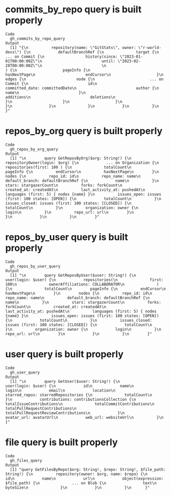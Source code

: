 # commits_by_repo query is built properly

    Code
      gh_commits_by_repo_query
    Output
      [1] "{\n          repository(name: \"GitStats\", owner: \"r-world-devs\") {\n            defaultBranchRef {\n              target {\n                ... on Commit {\n                  history(since: \"2023-01-01T00:00:00Z\"\n                          until: \"2023-02-28T00:00:00Z\"\n                          \n                          ) {\n                    pageInfo {\n                      hasNextPage\n                      endCursor\n                    }\n                    edges {\n                      node {\n                        ... on Commit {\n                          id\n                          committed_date: committedDate\n                          author {\n                            name\n                          }\n                          additions\n                          deletions\n                        }\n                      }\n                    }\n                  }\n                }\n              }\n            }\n          }\n        }"

# repos_by_org query is built properly

    Code
      gh_repos_by_org_query
    Output
      [1] "\n        query GetReposByOrg($org: String!) {\n          repositoryOwner(login: $org) {\n            ... on Organization {\n              repositories(first: 100 ) {\n              totalCount\n        pageInfo {\n          endCursor\n          hasNextPage\n        }\n        nodes {\n          repo_id: id\n          repo_name: name\n          default_branch: defaultBranchRef {\n            name\n          }\n          stars: stargazerCount\n          forks: forkCount\n          created_at: createdAt\n          last_activity_at: pushedAt\n          languages (first: 5) { nodes {name} }\n          issues_open: issues (first: 100 states: [OPEN]) {\n            totalCount\n          }\n          issues_closed: issues (first: 100 states: [CLOSED]) {\n            totalCount\n          }\n          organization: owner {\n            login\n          }\n          repo_url: url\n        }\n              }\n            }\n          }\n        }"

# repos_by_user query is built properly

    Code
      gh_repos_by_user_query
    Output
      [1] "\n        query GetReposByUser($user: String!) {\n          user(login: $user) {\n            repositories(\n              first: 100\n              ownerAffiliations: COLLABORATOR\n              ) {\n              totalCount\n        pageInfo {\n          endCursor\n          hasNextPage\n        }\n        nodes {\n          repo_id: id\n          repo_name: name\n          default_branch: defaultBranchRef {\n            name\n          }\n          stars: stargazerCount\n          forks: forkCount\n          created_at: createdAt\n          last_activity_at: pushedAt\n          languages (first: 5) { nodes {name} }\n          issues_open: issues (first: 100 states: [OPEN]) {\n            totalCount\n          }\n          issues_closed: issues (first: 100 states: [CLOSED]) {\n            totalCount\n          }\n          organization: owner {\n            login\n          }\n          repo_url: url\n        }\n            }\n          }\n        }"

# user query is built properly

    Code
      gh_user_query
    Output
      [1] "\n        query GetUser($user: String!) {\n          user(login: $user) {\n            id\n            name\n            login\n            email\n            location\n            starred_repos: starredRepositories {\n              totalCount\n            }\n            contributions: contributionsCollection {\n              totalIssueContributions\n              totalCommitContributions\n              totalPullRequestContributions\n              totalPullRequestReviewContributions\n            }\n            avatar_url: avatarUrl\n            web_url: websiteUrl\n          }\n        }"

# file query is built properly

    Code
      gh_files_query
    Output
      [1] "query GetFilesByRepo($org: String!, $repo: String!, $file_path: String!) {\n          repository(owner: $org, name: $repo) {\n            id\n            name\n            url\n            object(expression: $file_path) {\n              ... on Blob {\n                text\n                byteSize\n              }\n            }\n          }\n      }"


